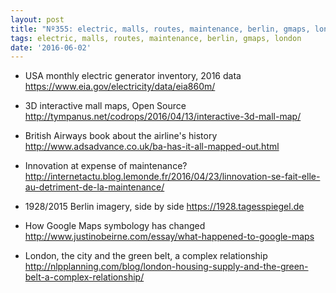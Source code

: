 ```yaml
---
layout: post
title: "Nº355: electric, malls, routes, maintenance, berlin, gmaps, london"
tags: electric, malls, routes, maintenance, berlin, gmaps, london
date: '2016-06-02'
---
```


* USA monthly electric generator inventory, 2016 data
  https://www.eia.gov/electricity/data/eia860m/

* 3D interactive mall maps, Open Source
  http://tympanus.net/codrops/2016/04/13/interactive-3d-mall-map/

* British Airways book about the airline's history
  http://www.adsadvance.co.uk/ba-has-it-all-mapped-out.html

* Innovation at expense of maintenance?
  http://internetactu.blog.lemonde.fr/2016/04/23/linnovation-se-fait-elle-au-detriment-de-la-maintenance/

* 1928/2015 Berlin imagery, side by side
  https://1928.tagesspiegel.de

* How Google Maps symbology has changed
  http://www.justinobeirne.com/essay/what-happened-to-google-maps

* London, the city and the green belt, a complex relationship
  http://nlpplanning.com/blog/london-housing-supply-and-the-green-belt-a-complex-relationship/

